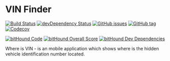 VIN Finder
===
[![Build Status](https://img.shields.io/travis/mrnz/gjv.svg?maxAge=1&style=plastic)](https://travis-ci.org/mrnz/gjv) [![devDependency Status](https://img.shields.io/david/dev/mrnz/gjv.svg?maxAge=1&style=plastic)](https://david-dm.org/mrnz/gjv#info=devDependencies) [![GitHub issues](https://img.shields.io/github/issues/mrnz/gjv.svg?maxAge=1&style=plastic)](https://github.com/mrnz/gjv/issues) [![GitHub tag](https://img.shields.io/github/tag/mrnz/gjv.svg?label=version&maxAge=1&style=plastic)](https://github.com/mrnz/gjv/releases) [![Codecov](https://img.shields.io/codecov/c/github/mrnz/gjv.svg?maxAge=1&style=flat-square)](https://codecov.io/gh/mrnz/gjv) 

[![bitHound Code](https://www.bithound.io/github/mrnz/gjv/badges/code.svg)](https://www.bithound.io/github/mrnz/gjv)
[![bitHound Overall Score](https://www.bithound.io/github/mrnz/gjv/badges/score.svg)](https://www.bithound.io/github/mrnz/gjv)
[![bitHound Dev Dependencies](https://www.bithound.io/github/mrnz/gjv/badges/devDependencies.svg)](https://www.bithound.io/github/mrnz/gjv/master/dependencies/npm)

Where is VIN - is an mobile application which shows where is the hidden vehicle identification number located.

<!--  [![Codecov](https://img.shields.io/codecov/c/github/mrnz/gjv.svg?maxAge=1&style=plastic)](https://codecov.io/gh/mrnz/gjv) 

 -->